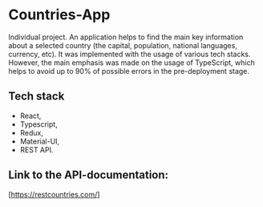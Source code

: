 # Countries-App
Individual project.
An application helps to find the main key information about a selected country (the capital, population, national languages, currency, etc). It was implemented with the usage of various tech stacks. However, the main emphasis was made on the usage of TypeScript, which helps to avoid up to 90% of possible errors in the pre-deployment stage.


## Tech stack
+ React, 
+ Typescript,
+ Redux,
+ Material-UI, 
+ REST API.

## Link to the API-documentation:
[https://restcountries.com/]
